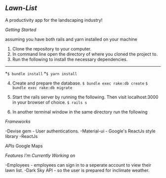 *Lawn-List*
---
A productivity app for the landscaping industry!


*Getting Started*

assuming you have both rails and yarn installed on your machine

1. Clone the repository to your computer.
2. In command line open the directory of where you cloned the project to.
3. Run the following to install the necessary dependencies.
---
*`$ bundle install`
*`$ yarn install`

4. Create and prepare the database.
`$ bundle exec rake:db create`
`$ bundle exec rake:db migrate`

5. Start the rails server by running the following. Then visit localhost:3000 in your browser of choice.
`$ rails s`
6. In another terminal window in the same directory run the following 




*Frameworks*

-Devise gem - User authentications.
-Material-ui - Google's ReactJs style library
-ReactJs

*APIs*
Google Maps

*Features I'm Currently Working on*

-Employees - employees can sign in to a seperate account to view their lawn list.
-Dark Sky API - so the user is prepared for inclimate weather.
